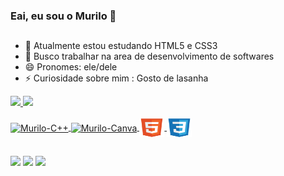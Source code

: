 ### Eai, eu sou o Murilo 👋
##

- 🌱 Atualmente estou estudando HTML5 e CSS3
- 👯 Busco trabalhar na area de desenvolvimento de softwares
- 😄 Pronomes: ele/dele
- ⚡ Curiosidade sobre mim : Gosto de lasanha

<div align="justify">
  <a href="https://github.com/musilvab">
  <img height="180em" src="https://github-readme-stats.vercel.app/api?username=musilvab&show_icons=true&theme=tokyonight&include_all_commits=true&count_private=true"/>
  <img height="180em" src="https://github-readme-stats.vercel.app/api/top-langs/?username=musilvab&layout=compact&langs_count=7&theme=tokyonight"/>
</div>
 
  
  <div style="display: inline_block"><br>
  <img align="center" alt="Murilo-C++" height="30" width="40" src="https://cdn.jsdelivr.net/gh/devicons/devicon/icons/cplusplus/cplusplus-original.svg" />
  <img align="center" alt="Murilo-Canva" height="30" width="40" src="https://cdn.jsdelivr.net/gh/devicons/devicon/icons/canva/canva-original.svg" />
  <img align="center" alt="Murilo-HTML" height="30" width="40" src="https://raw.githubusercontent.com/devicons/devicon/master/icons/html5/html5-original.svg">
  <img align="center" alt="Murilo-CSS" height="30" width="40" src="https://raw.githubusercontent.com/devicons/devicon/master/icons/css3/css3-original.svg">
  </div>
  
  ##
  
  <div> 
  <a href="https://github.com/musilvab" target="_blank"><img src="https://img.shields.io/badge/GitHub-100000?style=for-the-badge&logo=github&logoColor=white"></a>
  <a href="https://instagram.com/musilvab" target="_blank"><img src="https://img.shields.io/badge/-Instagram-%23E4405F?style=for-the-badge&logo=instagram&logoColor=white" target="_blank"></a>
 <a href="https://discord.gg/bIue#1873" target="_blank"><img src="https://img.shields.io/badge/Discord-7289DA?style=for-the-badge&logo=discord&logoColor=white" target="_blank"></a> 
</div>
